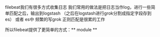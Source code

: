 filebeat我们有很多方式收集日志
我们常用的做法是把日志当作log，进行一些简单匹配之后，输出到logstash （之后在logstash进行grok分割成指定字段存到es） 或者 es中
频繁的写grok 正则匹配是很累的工作

所以filebeat提供了更简单的方式：** module **





